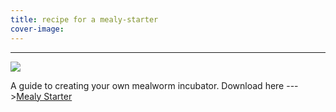 ```yaml
---
title: recipe for a mealy-starter
cover-image:
---
```



---

![]({{site.baseurl}}/img/recipe-sample.jpg)

A guide to creating your own mealworm incubator. Download here --->[Mealy Starter](Incubator.zip)
